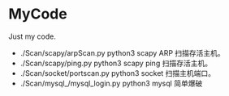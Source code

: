 # MyCode

Just my code.

- ./Scan/scapy/arpScan.py     python3 scapy ARP 扫描存活主机。
- ./Scan/scapy/ping.py            python3 scapy ping 扫描存活主机。
- ./Scan/socket/portscan.py    python3 socket 扫描主机端口。
- ./Scan/mysql_/mysql_login.py  python3  mysql 简单爆破

